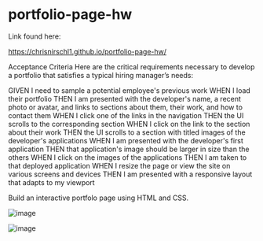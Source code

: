 # portfolio-page-hw

Link found here:

https://chrisnirschl1.github.io/portfolio-page-hw/

Acceptance Criteria
Here are the critical requirements necessary to develop a portfolio that satisfies a typical hiring manager’s needs:

GIVEN I need to sample a potential employee's previous work
WHEN I load their portfolio
THEN I am presented with the developer's name, a recent photo or avatar, and links to sections about them, their work, and how to contact them
WHEN I click one of the links in the navigation
THEN the UI scrolls to the corresponding section
WHEN I click on the link to the section about their work
THEN the UI scrolls to a section with titled images of the developer's applications
WHEN I am presented with the developer's first application
THEN that application's image should be larger in size than the others
WHEN I click on the images of the applications
THEN I am taken to that deployed application
WHEN I resize the page or view the site on various screens and devices
THEN I am presented with a responsive layout that adapts to my viewport


Build an interactive portfolo page using HTML and CSS.

![image](https://user-images.githubusercontent.com/89895612/134296631-8e808073-c34d-407d-a140-52b48b430dcb.png)

![image](https://user-images.githubusercontent.com/89895612/134296741-da241809-331a-48ba-9c11-de9840d91880.png)
